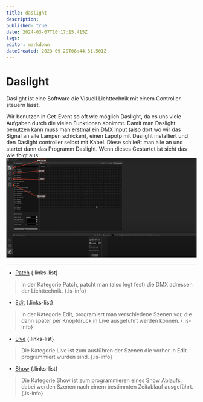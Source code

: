 ```yaml
---
title: daslight
description: 
published: true
date: 2024-03-07T10:17:15.415Z
tags: 
editor: markdown
dateCreated: 2023-09-29T08:44:31.501Z
---
```


# Daslight
Daslight ist eine Software die Visuell Lichttechnik mit einem Controller steuern lässt.

Wir benutzen in Get-Event so oft wie möglich Daslight, da es uns viele Aufgaben durch die vielen Funktionen abnimmt. 
Damit man Daslight benutzen kann muss man erstmal ein DMX Input (also dort wo wir das Signal an alle Lampen schicken), einen Lapotp mit Daslight installiert und den Daslight controller selbst mit Kabel.
Diese schließt man alle an und startet dann das Programm Daslight. Wenn dieses Gestartet ist sieht das wie folgt aus:
![daslight_startseite.png](/bilder/daslight_startseite.png)


---




- [Patch](/licht/daslight/patch)
{.links-list}
> In der Kategorie Patch, patcht man (also legt fest) die DMX adressen der Lichttechnik.
{.is-info}

- [Edit](/licht/daslight/edit)
{.links-list}
> In der Kategorie Edit, programiert man verschiedene Szenen vor, die dann später per Knopfdruck in Live ausgeführt werden können.
{.is-info}

- [Live](/licht/daslight/live)
{.links-list}
> Die Kategorie Live ist zum ausführen der Szenen die vorher in Edit programmiert wurden sind.
{.is-info}

- [Show](/licht/daslight/show)
{.links-list}
> Die Kategorie Show ist zum programmieren eines Show Ablaufs, dabei werden Szenen nach einem bestimmten Zeitablauf ausgeführt.
{.is-info}
